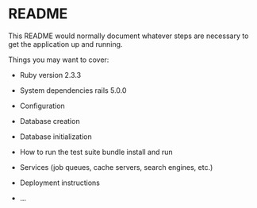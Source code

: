 # README

This README would normally document whatever steps are necessary to get the
application up and running.

Things you may want to cover:

* Ruby version
2.3.3
* System dependencies
rails 5.0.0
* Configuration

* Database creation

* Database initialization

* How to run the test suite
bundle install and run
* Services (job queues, cache servers, search engines, etc.)

* Deployment instructions

* ...
